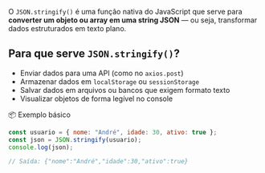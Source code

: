 
O `JSON.stringify()` é uma função nativa do JavaScript que serve para **converter um objeto ou array em uma string JSON** — ou seja, transformar dados estruturados em texto plano.

## Para que serve `JSON.stringify()`?

- Enviar dados para uma API (como no `axios.post`)
- Armazenar dados em `localStorage` ou `sessionStorage`
- Salvar dados em arquivos ou bancos que exigem formato texto
- Visualizar objetos de forma legível no console

📦 Exemplo básico
```js
const usuario = { nome: "André", idade: 30, ativo: true }; 
const json = JSON.stringify(usuario); 
console.log(json); 

// Saída: {"nome":"André","idade":30,"ativo":true}
```
